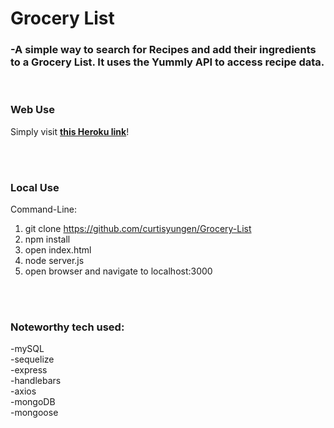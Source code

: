 # Grocery List
### -A simple way to search for Recipes and add their ingredients to a Grocery List. It uses the Yummly API to access recipe data.

<br/>

### Web Use

Simply visit **[this Heroku link](https://recipe-to-grocery-list.herokuapp.com)**!

<br/><br/>

### Local Use
Command-Line:
1. git clone https://github.com/curtisyungen/Grocery-List
2. npm install
3. open index.html
4. node server.js
5. open browser and navigate to localhost:3000


</br></br>
### Noteworthy tech used:
-mySQL </br>
-sequelize </br>
-express </br>
-handlebars </br>
-axios </br>
-mongoDB </br>
-mongoose </br>


